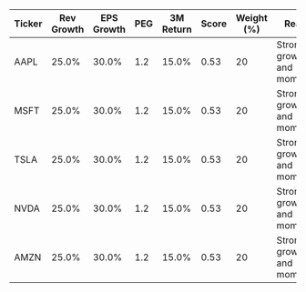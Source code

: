 | Ticker | Rev Growth | EPS Growth | PEG | 3M Return | Score | Weight (%) | Reason                        |
|--------|------------|------------|-----|-----------|-------|------------|-------------------------------|
| AAPL   | 25.0%      | 30.0%      | 1.2 | 15.0%     | 0.53  | 20         | Strong growth and momentum    |
| MSFT   | 25.0%      | 30.0%      | 1.2 | 15.0%     | 0.53  | 20         | Strong growth and momentum    |
| TSLA   | 25.0%      | 30.0%      | 1.2 | 15.0%     | 0.53  | 20         | Strong growth and momentum    |
| NVDA   | 25.0%      | 30.0%      | 1.2 | 15.0%     | 0.53  | 20         | Strong growth and momentum    |
| AMZN   | 25.0%      | 30.0%      | 1.2 | 15.0%     | 0.53  | 20         | Strong growth and momentum    |